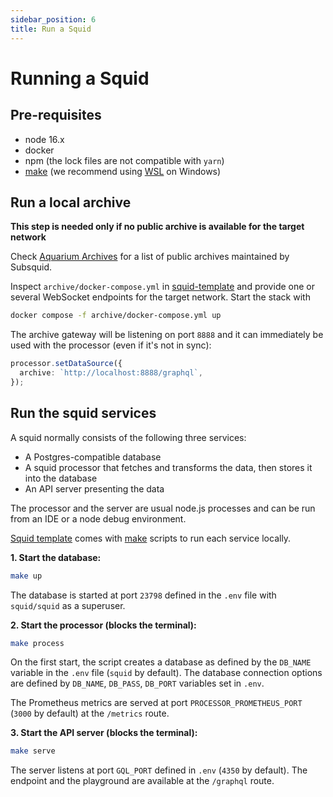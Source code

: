 ```yaml
---
sidebar_position: 6
title: Run a Squid
---
```



# Running a Squid

## Pre-requisites

- node 16.x
- docker
- npm (the lock files are not compatible with `yarn`)
- [make](https://www.gnu.org/software/make/) (we recommend using [WSL](https://docs.microsoft.com/en-us/windows/wsl/) on Windows)

## Run a local archive

**This step is needed only if no public archive is available for the target network** 

Check [Aquarium Archives](https://app.subsquid.io/aquarium/archives) for a list of public archives maintained by Subsquid.

Inspect `archive/docker-compose.yml` in [squid-template](https://github.com/subsquid/squid-template)
and provide one or several WebSocket endpoints for the target network. Start the stack with

```bash
docker compose -f archive/docker-compose.yml up
```

The archive gateway will be listening on port `8888` and it can immediately be used with the processor (even if it's not in sync):

```typescript
processor.setDataSource({
  archive: `http://localhost:8888/graphql`,
});
```

## Run the squid services

A squid normally consists of the following three services:

- A Postgres-compatible database
- A squid processor that fetches and transforms the data, then stores it into the database
- An API server presenting the data

The processor and the server are usual node.js processes and can be run from an IDE or a node debug environment. 

[Squid template](https://github.com/subsquid/squid-template) comes with [make](https://www.gnu.org/software/make/) scripts to run each service locally.


**1. Start the database:**
```bash
make up
```
The database is started at port `23798` defined in the `.env` file with `squid/squid` as a superuser.

**2. Start the processor (blocks the terminal):**
```bash
make process
```
On the first start, the script creates a database as defined by the `DB_NAME` variable in the `.env` file (`squid` by default).
The database connection options are defined by `DB_NAME`, `DB_PASS`, `DB_PORT` variables set in `.env`.

The Prometheus metrics are served at port `PROCESSOR_PROMETHEUS_PORT` (`3000` by default) at the `/metrics` route.

**3. Start the API server (blocks the terminal):**

```bash
make serve
```
The server listens at port `GQL_PORT` defined in `.env` (`4350` by default). The endpoint and the playground are available at the `/graphql` route.
